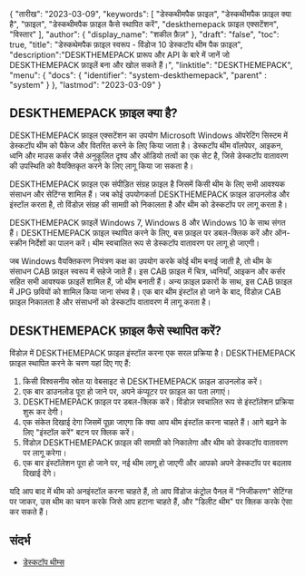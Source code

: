 {
"तारीख": "2023-03-09",
  "keywords": [
"डेस्कथीमपैक फ़ाइल",
"डेस्कथीमपैक फ़ाइल क्या है",
"फ़ाइल",
"डेस्कथीमपैक फ़ाइल कैसे स्थापित करें",
"deskthemepack फ़ाइल एक्सटेंशन",
"विस्तार"
],
  "author": {
"display_name": "शकील फ़ैज़"
},
"draft": "false",
"toc": true,
"title": "डेस्कथेमपैक फ़ाइल स्वरूप - विंडोज 10 डेस्कटॉप थीम पैक फ़ाइल",
  "description":"DESKTHEMEPACK प्रारूप और API के बारे में जानें जो DESKTHEMEPACK फ़ाइलें बना और खोल सकते हैं।",
"linktitle": "DESKTHEMEPACK",
  "menu": {
    "docs": {
      "identifier": "system-deskthemepack",
"parent" : "system"
}
},
"lastmod": "2023-03-09"
}

## DESKTHEMEPACK फ़ाइल क्या है?

DESKTHEMEPACK फ़ाइल एक्सटेंशन का उपयोग Microsoft Windows ऑपरेटिंग सिस्टम में डेस्कटॉप थीम को पैकेज और वितरित करने के लिए किया जाता है। डेस्कटॉप थीम वॉलपेपर, आइकन, ध्वनि और माउस कर्सर जैसे अनुकूलित दृश्य और ऑडियो तत्वों का एक सेट है, जिसे डेस्कटॉप वातावरण की उपस्थिति को वैयक्तिकृत करने के लिए लागू किया जा सकता है।

DESKTHEMEPACK फ़ाइल एक संपीड़ित संग्रह फ़ाइल है जिसमें किसी थीम के लिए सभी आवश्यक संसाधन और सेटिंग्स शामिल हैं। जब कोई उपयोगकर्ता DESKTHEMEPACK फ़ाइल डाउनलोड और इंस्टॉल करता है, तो विंडोज़ संग्रह की सामग्री को निकालता है और थीम को डेस्कटॉप पर लागू करता है।

DESKTHEMEPACK फ़ाइलें Windows 7, Windows 8 और Windows 10 के साथ संगत हैं। DESKTHEMEPACK फ़ाइल स्थापित करने के लिए, बस फ़ाइल पर डबल-क्लिक करें और ऑन-स्क्रीन निर्देशों का पालन करें। थीम स्वचालित रूप से डेस्कटॉप वातावरण पर लागू हो जाएगी।

जब Windows वैयक्तिकरण नियंत्रण कक्ष का उपयोग करके कोई थीम बनाई जाती है, तो थीम के संसाधन CAB फ़ाइल स्वरूप में सहेजे जाते हैं। इस CAB फ़ाइल में चित्र, ध्वनियाँ, आइकन और कर्सर सहित सभी आवश्यक फ़ाइलें शामिल हैं, जो थीम बनाती हैं। अन्य फ़ाइल प्रकारों के साथ, इस CAB फ़ाइल में JPG छवियों को शामिल किया जाना संभव है। एक बार थीम इंस्टॉल हो जाने के बाद, विंडोज़ CAB फ़ाइल निकालता है और संसाधनों को डेस्कटॉप वातावरण में लागू करता है।

## DESKTHEMEPACK फ़ाइल कैसे स्थापित करें?

विंडोज़ में DESKTHEMEPACK फ़ाइल इंस्टॉल करना एक सरल प्रक्रिया है। DESKTHEMEPACK फ़ाइल स्थापित करने के चरण यहां दिए गए हैं:

1. किसी विश्वसनीय स्रोत या वेबसाइट से DESKTHEMEPACK फ़ाइल डाउनलोड करें।
2. एक बार डाउनलोड पूरा हो जाने पर, अपने कंप्यूटर पर फ़ाइल का पता लगाएं।
3. DESKTHEMEPACK फ़ाइल पर डबल-क्लिक करें। विंडोज़ स्वचालित रूप से इंस्टॉलेशन प्रक्रिया शुरू कर देगी।
4. एक संकेत दिखाई देगा जिसमें पूछा जाएगा कि क्या आप थीम इंस्टॉल करना चाहते हैं। आगे बढ़ने के लिए "इंस्टॉल करें" बटन पर क्लिक करें।
5. विंडोज़ DESKTHEMEPACK फ़ाइल की सामग्री को निकालेगा और थीम को डेस्कटॉप वातावरण पर लागू करेगा।
6. एक बार इंस्टॉलेशन पूरा हो जाने पर, नई थीम लागू हो जाएगी और आपको अपने डेस्कटॉप पर बदलाव दिखाई देंगे।

यदि आप बाद में थीम को अनइंस्टॉल करना चाहते हैं, तो आप विंडोज कंट्रोल पैनल में "निजीकरण" सेटिंग्स पर जाकर, उस थीम का चयन करके जिसे आप हटाना चाहते हैं, और "डिलीट थीम" पर क्लिक करके ऐसा कर सकते हैं।

## संदर्भ
* [डेस्कटॉप थीम्स](https://support.microsoft.com/en-us/windows/desktop-themes-94880287-6046-1d35-6d2f-35dee759701e)

